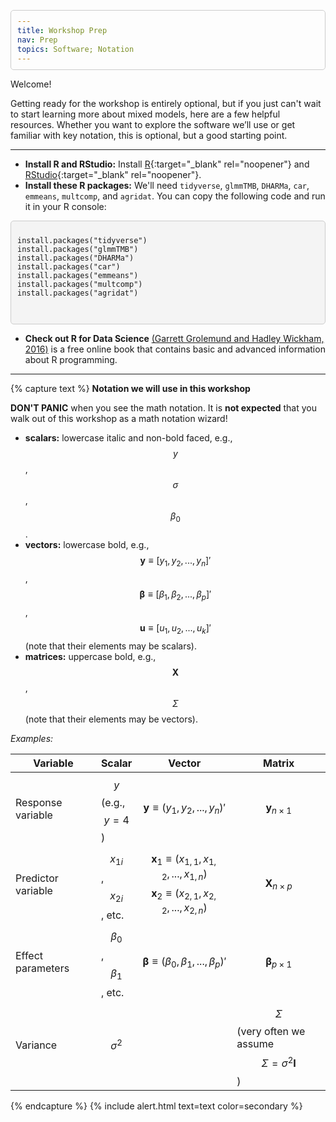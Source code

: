 ```yaml
---
title: Workshop Prep
nav: Prep
topics: Software; Notation
---
```


Welcome!  

Getting ready for the workshop is entirely optional, 
but if you just can't wait to start learning more about mixed models, 
here are a few helpful resources. 
Whether you want to explore the software we’ll use or get familiar with key notation, 
this is optional, but a good starting point. 

-------------

- **Install R and RStudio:** Install [R](https://cran.r-project.org/){:target="_blank" rel="noopener"} and [RStudio](https://posit.co/download/rstudio-desktop/){:target="_blank" rel="noopener"}.
- **Install these R packages:** We'll need `tidyverse`, `glmmTMB`, `DHARMa`, `car`, `emmeans`, `multcomp`, and `agridat`.
  You can copy the following code and run it in your R console: 

<html lang="en">
<head>
    <meta charset="UTF-8">
    <meta name="viewport" content="width=device-width, initial-scale=1.0">
    <title>Embed R Code</title>
    <style>
        pre {
            background-color: #f4f4f4;
            padding: 10px;
            border: 1px solid #ccc;
            border-radius: 5px;
            overflow-x: auto; /* Enables horizontal scrolling if the code is too wide */
        }
    </style>
</head>
<body>
    <pre>
<code>
install.packages("tidyverse")
install.packages("glmmTMB")
install.packages("DHARMa")
install.packages("car")
install.packages("emmeans")
install.packages("multcomp")
install.packages("agridat")
</code>
    </pre>
</body>
</html>

- **Check out R for Data Science** [(Garrett Grolemund and Hadley Wickham, 2016)](https://r4ds.hadley.nz/) is a free online book that 
contains basic and advanced information about R programming. 

-------------

{% capture text %}
**Notation we will use in this workshop**  

**DON'T PANIC** when you see the math notation. 
It is **not expected** that you walk out of this workshop as a math notation wizard! 

-   **scalars:** lowercase italic and non-bold faced, e.g., $$y$$, $$\sigma$$, $$\beta_0$$.  
-   **vectors:** lowercase bold, e.g., $$\mathbf{y} \equiv [y_1, y_2, ..., y_n]'$$, $$\boldsymbol{\beta} \equiv [\beta_1, \beta_2, ..., \beta_p]'$$, $$\boldsymbol{u}  \equiv [u_1, u_2, ..., u_k]'$$ (note that their elements may be scalars).  
-   **matrices:** uppercase bold, e.g., $$\mathbf{X}$$, $$\Sigma$$ (note that their elements may be vectors).  

*Examples:*   


| Variable | Scalar | Vector | Matrix |
|------------------|------------------|------------------|------------------|
| Response variable | $$y$$ (e.g., $$y = 4$$) | $$\mathbf{y} \equiv (y_1, y_2, ..., y_n)'$$ | $$\mathbf{y}_{n\times1}$$ |
| Predictor variable | $$x_{1 i}$$, $$x_{2 i}$$, etc. | $$\mathbf{x}_1 \equiv (x_{1,1}, x_{1, 2}, ..., x_{1, n})$$ $$\mathbf{x}_2 \equiv (x_{2,1}, x_{2, 2}, ..., x_{2, n})$$ | $$\mathbf{X}_{n\times p}$$ |
| Effect parameters | $$\beta_0$$, $$\beta_1$$, etc. | $$\boldsymbol{\beta} \equiv (\beta_0, \beta_1, ..., \beta_p)'$$ | $$\boldsymbol{\beta}_{p\times1}$$ |
| Variance | $$\sigma^2$$ |  | $$\Sigma$$ (very often we assume $$\Sigma = \sigma^2 \mathbf{I}$$ ) |

{% endcapture %}
{% include alert.html text=text color=secondary %}  


